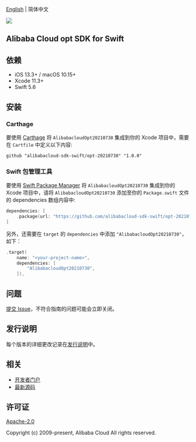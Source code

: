 [English](README.md) | 简体中文

![](https://aliyunsdk-pages.alicdn.com/icons/AlibabaCloud.svg)

## Alibaba Cloud opt SDK for Swift

## 依赖

- iOS 13.3+ / macOS 10.15+
- Xcode 11.3+
- Swift 5.6

## 安装

### Carthage

要使用 [Carthage](https://github.com/Carthage/Carthage) 将 `AlibabacloudOpt20210730` 集成到你的 Xcode 项目中，需要在 `Cartfile` 中定义以下内容:

```ogdl
github "alibabacloud-sdk-swift/opt-20210730" "1.0.0"
```

### Swift 包管理工具

要使用 [Swift Package Manager](https://swift.org/package-manager/) 将 `AlibabacloudOpt20210730` 集成到你的 Xcode 项目中，请将 `AlibabacloudOpt20210730` 添加至你的 `Package.swift` 文件的 dependencies 数组内容中:

```swift
dependencies: [
    .package(url: "https://github.com/alibabacloud-sdk-swift/opt-20210730.git", from: "1.0.0")
]
```

另外，还需要在 `target` 的 `dependencies` 中添加 `"AlibabacloudOpt20210730"`，如下：

```swift
.target(
    name: "<your-project-name>",
    dependencies: [
        "AlibabacloudOpt20210730",
    ]),
```

## 问题

[提交 Issue](https://github.com/alibabacloud-sdk-swift/opt-20210730/issues/new)，不符合指南的问题可能会立即关闭。

## 发行说明

每个版本的详细更改记录在[发行说明](./ChangeLog.txt)中。

## 相关

* [开发者门户](https://next.api.aliyun.com/home)
* [最新源码](https://github.com/alibabacloud-sdk-swift/opt-20210730)

## 许可证

[Apache-2.0](http://www.apache.org/licenses/LICENSE-2.0)

Copyright (c) 2009-present, Alibaba Cloud All rights reserved.

